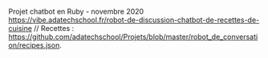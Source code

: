 Projet chatbot en Ruby - novembre 2020
https://vibe.adatechschool.fr/robot-de-discussion-chatbot-de-recettes-de-cuisine 
//
Recettes : https://github.com/adatechschool/Projets/blob/master/robot_de_conversation/recipes.json.
